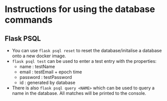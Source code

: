 # Instructions for using the database commands
## Flask PSQL
- You can use `flask psql reset` to reset the database/initalise a database onto a new docker image. 
- `flask psql test` can be used to enter a test entry with the properties:
  - name : testName
  - email : testEmail + epoch time
  - password : testPassword
  - id : generated by database
- There is also `flask psql query <NAME>` which can be used to query a name in the database. All matches will be printed to the console.